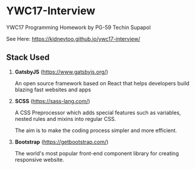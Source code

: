 # YWC17-Interview

YWC17 Programming Homework by PG-59 Techin Supapol

See Here: https://kidneytoo.github.io/ywc17-interview/


## Stack Used

1.  **GatsbyJS** (https://www.gatsbyjs.org/)

    An open source framework based on React that helps developers build blazing fast websites and apps

1.  **SCSS** (https://sass-lang.com/)

    A CSS Preprocessor which adds special features such as variables, nested rules and mixins into regular CSS.
    
    The aim is to make the coding process simpler and more efficient.

1.  **Bootstrap** (https://getbootstrap.com/)

    The world's most popular front-end component library for creating responsive website.
